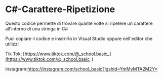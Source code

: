# C#-Carattere-Ripetizione

Questo codice permette di trovare quante volte si ripetere un carattere all'interno di una stringa in C#

Puoi copiare il codice e inserirlo in Visual Studio oppure nell'editor che utilizzi

Tik Tok: [https://www.tiktok.com/@_school.basic_](https://www.tiktok.com/@_school.basic_)

Instagram:https://instagram.com/school_basic?igshid=YmMyMTA2M2Y=
